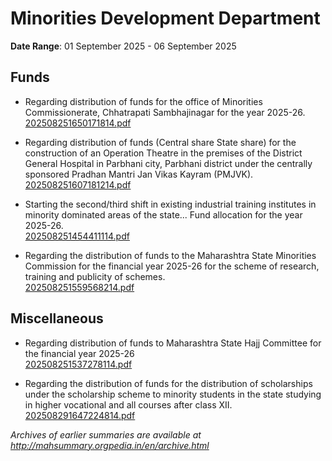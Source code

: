 # Minorities Development Department

**Date Range**: 01 September 2025 - 06 September 2025


## Funds
- Regarding distribution of funds for the office of Minorities Commissionerate, Chhatrapati Sambhajinagar for the year 2025-26.\
  [202508251650171814.pdf](https://gr.maharashtra.gov.in/Site/Upload/Government%20Resolutions/English/202508251650171814.pdf)

- Regarding distribution of funds (Central share  State share) for the construction of an Operation Theatre in the premises of the District General Hospital in Parbhani city, Parbhani district under the centrally sponsored Pradhan Mantri Jan Vikas Kayram (PMJVK).\
  [202508251607181214.pdf](https://gr.maharashtra.gov.in/Site/Upload/Government%20Resolutions/English/202508251607181214.pdf)

- Starting the second/third shift in existing industrial training institutes in minority dominated areas of the state... Fund allocation for the year 2025-26.\
  [202508251454411114.pdf](https://gr.maharashtra.gov.in/Site/Upload/Government%20Resolutions/English/202508251454411114.pdf)

- Regarding the distribution of funds to the Maharashtra State Minorities Commission for the financial year 2025-26 for the scheme of research, training and publicity of schemes.\
  [202508251559568214.pdf](https://gr.maharashtra.gov.in/Site/Upload/Government%20Resolutions/English/202508251559568214.pdf)

## Miscellaneous
- Regarding distribution of funds to Maharashtra State Hajj Committee for the financial year 2025-26\
  [202508251537278114.pdf](https://gr.maharashtra.gov.in/Site/Upload/Government%20Resolutions/English/202508251537278114.pdf)

- Regarding the distribution of funds for the distribution of scholarships under the scholarship scheme to minority students in the state studying in higher vocational and all courses after class XII.\
  [202508291647224814.pdf](https://gr.maharashtra.gov.in/Site/Upload/Government%20Resolutions/English/202508291647224814.pdf)


*Archives of earlier summaries are available at http://mahsummary.orgpedia.in/en/archive.html*